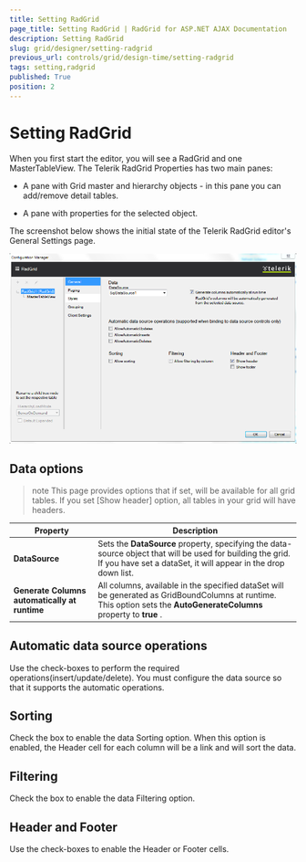 ```yaml
---
title: Setting RadGrid
page_title: Setting RadGrid | RadGrid for ASP.NET AJAX Documentation
description: Setting RadGrid
slug: grid/designer/setting-radgrid
previous_url: controls/grid/design-time/setting-radgrid
tags: setting,radgrid
published: True
position: 2
---
```


# Setting RadGrid



When you first start the editor, you will see a RadGrid and one MasterTableView. The Telerik RadGrid Properties has two main panes:

* A pane with Grid master and hierarchy objects - in this pane you can add/remove detail tables.

* A pane with properties for the selected object.

The screenshot below shows the initial state of the Telerik RadGrid editor's General Settings page.

![Setting RadGrid - General](images/grid_setting_radgrid.png)

## Data options

>note This page provides options that if set, will be available for all grid tables. If you set [Show header] option, all tables in your grid will have headers.
>



|  **Property**  |  **Description**  |
| ------ | ------ |
| **DataSource** |Sets the **DataSource** property, specifying the data-source object that will be used for building the grid. If you have set a dataSet, it will appear in the drop down list.|
| **Generate Columns automatically at runtime** |All columns, available in the specified dataSet will be generated as GridBoundColumns at runtime. This option sets the **AutoGenerateColumns** property to **true** .|

## Automatic data source operations

Use the check-boxes to perform the required operations(insert/update/delete). You must configure the data source so that it supports the automatic operations.

## Sorting

Check the box to enable the data Sorting option. When this option is enabled, the Header cell for each column will be a link and will sort the data.

## Filtering

Check the box to enable the data Filtering option.

## Header and Footer

Use the check-boxes to enable the Header or Footer cells.
